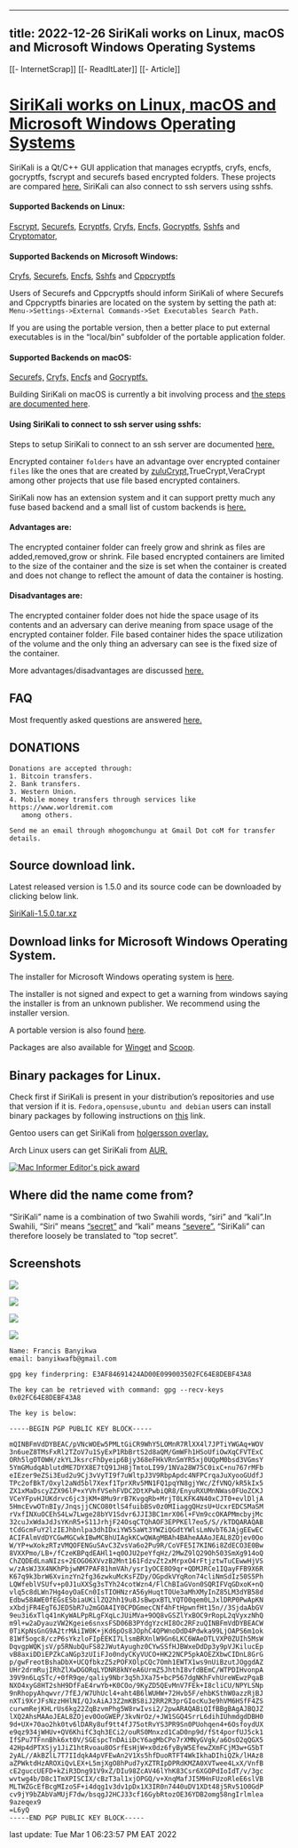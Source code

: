 
---
title: 2022-12-26 SiriKali works on Linux, macOS and Microsoft Windows Operating Systems
---



[[- InternetScrap]]
[[- ReadItLater]] [[- Article]]

# [SiriKali works on Linux, macOS and Microsoft Windows Operating Systems](https://mhogomchungu.github.io/sirikali/)

SiriKali is a Qt/C++ GUI application that manages ecryptfs, cryfs, encfs, gocryptfs, fscrypt and securefs based encrypted folders. These projects are compared [here.](https://nuetzlich.net/gocryptfs/comparison/) SiriKali can also connect to ssh servers using sshfs.

#### Supported Backends on Linux:

[Fscrypt](https://github.com/google/fscrypt), [Securefs](https://github.com/netheril96/securefs), [Ecryptfs](https://github.com/mhogomchungu/ecryptfs-simple), [Cryfs](https://www.cryfs.org/), [Encfs,](https://github.com/vgough/encfs) [Gocryptfs](https://nuetzlich.net/gocryptfs), [Sshfs](https://github.com/libfuse/sshfs) and [Cryptomator,](https://github.com/mhogomchungu/cli)

#### Supported Backends on Microsoft Windows:

[Cryfs](https://www.cryfs.org/), [Securefs](https://github.com/netheril96/securefs), [Encfs](https://github.com/mhogomchungu/encfs), [Sshfs](https://github.com/billziss-gh/sshfs-win) and [Cppcryptfs](https://github.com/bailey27/cppcryptfs)

Users of Securefs and Cppcryptfs should inform SiriKali of where Securefs and Cppcryptfs binaries are located on the system by setting the path at: `Menu->Settings->External Commands->Set Executables Search Path.`

If you are using the portable version, then a better place to put external executables is in the “local/bin” subfolder of the portable application folder.

#### Supported Backends on macOS:

[Securefs,](https://github.com/netheril96/securefs) [Cryfs,](https://www.cryfs.org/) [Encfs](https://github.com/vgough/encfs) and [Gocryptfs.](https://nuetzlich.net/gocryptfs)

Building SiriKali on macOS is currently a bit involving process and [the steps are documented here](https://github.com/mhogomchungu/sirikali/blob/master/MACOS_BUILD_INSTRUCTIONS).

#### Using SiriKali to connect to ssh server using sshfs:

Steps to setup SiriKali to connect to an ssh server are documented [here.](https://github.com/mhogomchungu/sirikali/wiki/Frequently-Asked-Questions#90-how-do-i-add-options-to-connect-to-an-ssh-server)

Encrypted container `folders` have an advantage over encrypted container `files` like the ones that are created by [zuluCrypt](http://mhogomchungu.github.io/zuluCrypt/),TrueCrypt,VeraCrypt among other projects that use file based encrypted containers.

SiriKali now has an extension system and it can support pretty much any fuse based backend and a small list of custom backends is [here.](https://github.com/mhogomchungu/sirikali/tree/master/custom%20backends)

#### Advantages are:

The encrypted container folder can freely grow and shrink as files are added,removed,grow or shrink. File based encrypted containers are limited to the size of the container and the size is set when the container is created and does not change to reflect the amount of data the container is hosting.

#### Disadvantages are:

The encrypted container folder does not hide the space usage of its contents and an adversary can derive meaning from space usage of the encrypted container folder. File based container hides the space utilization of the volume and the only thing an adversary can see is the fixed size of the container.

More advantages/disadvantages are discussed [here.](https://www.cryfs.org/comparison)

## FAQ

Most frequently asked questions are answered [here.](https://github.com/mhogomchungu/SiriKali/wiki/Frequently-Asked-Questions)

## DONATIONS

```
Donations are accepted through:
1. Bitcoin transfers.
2. Bank transfers.
3. Western Union.
4. Mobile money transfers through services like https://www.worldremit.com
   among others.

Send me an email through mhogomchungu at Gmail Dot coM for transfer details.
```

## Source download link.

Latest released version is 1.5.0 and its source code can be downloaded by clicking below link.

[SiriKali-1.5.0.tar.xz](https://github.com/mhogomchungu/sirikali/releases/download/1.5.0/SiriKali-1.5.0.tar.xz)

## Download links for Microsoft Windows Operating System.

The installer for Microsoft Windows operating system is [here](https://github.com/mhogomchungu/sirikali/releases/download/1.5.0/SiriKali-1.5.0.setup.exe).

The installer is not signed and expect to get a warning from windows saying the installer is from an unknown publisher. We recommend using the installer version.

A portable version is also found [here](https://github.com/mhogomchungu/sirikali/releases/download/1.5.0/SiriKali-1.5.0.exe.zip).

Packages are also available for [Winget](https://github.com/microsoft/winget-pkgs/tree/master/manifests/f/FrancisBanyikwa/SiriKali) and [Scoop](https://github.com/ScoopInstaller/Extras/blob/master/bucket/sirikali.json).

## Binary packages for Linux.

Check first if SiriKali is present in your distribution’s repositories and use that version if it is. `Fedora,opensuse,ubuntu and debian` users can install binary packages by following instructions on [this](http://software.opensuse.org//download.html?project=home%3Aobs_mhogomchungu&package=sirikali) link.

Gentoo users can get SiriKali from [holgersson overlay.](https://github.com/holgersson32644/holgersson-overlay)

Arch Linux users can get SiriKali from [AUR.](https://aur.archlinux.org/packages/sirikali/)

[![Mac Informer Editor's pick award](Mac%20Informer%20Editor's%20pick%20award.png)](http://macdownload.informer.com/sirikali/)

## Where did the name come from?

“SiriKali” name is a combination of two Swahili words, “siri” and “kali”.In Swahili, “Siri” means [“secret”](https://translate.google.com/#view=home&op=translate&sl=sw&tl=en&text=siri) and “kali” means [“severe”.](https://translate.google.com/#view=home&op=translate&sl=sw&tl=en&text=kali) “SiriKali” can therefore loosely be translated to “top secret”.

## Screenshots

[![](Screenshot_20190912_113741.png)](https://github.com/mhogomchungu/sirikali/raw/master/images/Screenshot_20190912_113741.png)

[![](Screenshot_20190912_113930.png)](https://github.com/mhogomchungu/sirikali/raw/master/images/Screenshot_20190912_113930.png)

[![](Screenshot_20190912_114512.png)](https://github.com/mhogomchungu/sirikali/raw/master/images/Screenshot_20190912_114512.png)

[![](Screenshot_20190912_114700.png)](https://github.com/mhogomchungu/sirikali/raw/master/images/Screenshot_20190912_114700.png)

```
Name: Francis Banyikwa
email: banyikwafb@gmail.com

gpg key finderpring: E3AF84691424AD00E099003502FC64E8DEBF43A8

The key can be retrieved with command: gpg --recv-keys 0x02FC64E8DEBF43A8

The key is below:

-----BEGIN PGP PUBLIC KEY BLOCK-----

mQINBFmVdDYBEAC/pVNcWOEw5PMLtGiCR9WhY5LOMnR7RlXX4l7JPTiYWGAq+WOV
3n6ueZ8TMsFxRl2TZoV7u1SyExP1RbBrtS2d8aQM/GmWFh1HSoUfiOwXqCFVTExC
ORh5lgOTOWH/zkYLJksrcFhDyeip6Bjy368eFHkVRnSmYR5xj0UQpM0bsd3VGmsY
5YmGMudqAblutdME7DYX8E7tQ91JH8jTmtoLI99/1NVa28W75C0ixC+nu767rMFb
eIEzer9eZSi3Eud2u9Cj3vVyTI9f7uWltpJ3V9RbpApdc4NFPCrqaJuXyooGUdfJ
TPc2ofBkT/Oxyl2aNd5bl7Xexf1TprXRv5MN1FQ1pqYN8gjYWc/ZfVNQ/kR5kIx5
ZX1xMaDscyZZX96lP+xYVhfVSehFVDC2DtXPwbiQR8/EnyuRXUMnNWas0FUoZCKJ
VCeYFpvHJUKdrvc6jc3jKM+8Mu9rrB7KvgqRb+MrjT0LKFK4N40xCJT0+evlDljA
5HmcEvwOTnBIy/JnqsjjCNCO80tlS4fuibBSv0z0MIiaggQHzsU+UcxrEDCSMaSM
rVxfINXuOCEhS4Lw7Lwge28bYV1Sdvr6JJI3BC1mrX06l+FVm9ccOKAPMmcbyjMc
32cuJxWdaJdJsYKnR5+S11JrhjF24OsqCTQhAOF3EPPKEl7eo5/S//kTDQARAQAB
tCdGcmFuY2lzIEJhbnlpa3dhIDxiYW55aWt3YWZiQGdtYWlsLmNvbT6JAjgEEwEC
ACIFAlmVdDYCGwMGCwkIBwMCBhUIAgkKCwQWAgMBAh4BAheAAAoJEAL8ZOjev0Oo
W/YP+wXokzRTzVMQOFENGuSAvC3ZvsVa6o2Pu9R/CoVFE5I7KIN6i8ZdECO3E0Bw
8VXXPmo/LB+/fCzeKBPqdEAHl1+q0OJU2peYfqHz/2MwZ9lQ29Oh503SmXg914oQ
ChZQDEdLnaNIzs+2EOGO6XVvzB2Mnt161FdzvZt2xMrpxO4rFtjztwTuCEwwHjVS
w/zAsWJ3X4NKhPbjwNM7PAF81hmVAh/ysr1yOCE8O9qr+QDMJRCe1IQayFFB9X6R
K67q9k3brW6XvinzYn2fg36zwkuMcKsFZDy/OGpdkVYqRon74cliNmSdIz50S5Ph
LQWfeblVSUfv+p0J1uXXSg3sTYh24cotWzn4/FlChBIaGVon0SQRIFVqGDxoK+nQ
vlq5c8dLWn7Hg4oyOaECn0IsTIOHNzrA56yHuqtTOUe3aMhXMyInZ85LM3dYB58d
Edbw58AWE0fEGsESbiaUKilZQ2hh19u8JsBwpxBTLYQTO0qem0LJxlDRP0PwApKN
xXbdjFR4EgT6JED5bR7u2mGOA4IY0CPDGmecCNf4hFtHpwnfHt15n//3SjdaAbGV
9eu3i6xTlq41nKyWALPpRLgFXqLcJUiMVa+9OQ8vGSZlYxBOC9rRopL2qVyxzNhQ
m9l+w2aDyauzVW2Kgeie6snxsFSD06B3PYdgYzcHI8Oc2RFzuQINBFmVdDYBEACW
0TiKpNsGnG9A2trMAiIW0K+jKd6pOs8JOphC4QPWnoDdD4Pdwka99LjOAPS6m1ok
81Wf5ogc8/czP6sYkzloFIpEEKI7LlsmBRXnlW9Gn6LKC6WAeDTLVXP0ZUIh5MsW
DqvgpWQKjsV/p5RNubQuFS82JWutAyughz0CYwSSfHJBWxeDdDp3y9pVJKilucEp
vB8axiDDiEPZkCaNGp3zUIiFJo0ndyCKyVUCO+HK22NCP5pkAOEZXbwCIDnL8GrG
p/gwFreotBshaDbX+UCQfbkzZ5zPOFXOlpCQc7Omh1EWTX1ws9nUiBzutJOggdAZ
UHr2drmRujIRhZlXwDGORqLYDNR8kNYeA6UrmZ5JhthI8vfdBEmC/WTPDIHvonpA
39V9n6LqSTc/+0fR9qe/qaliy9Nbr3q5hJXa75+bcP567dgNKhFvhUreWEwzPqaB
NXO4xyG8HT2shH9DfFaE4rwYb+K0COo/9KyZD5QEvMnV7FEk+I8cliCU/NPYLSNp
9nRhopyAhqwvr/7fEJ/W7UhUcl4+aht4B6lWUHW+72Hvb5F/ehbKSthW0azzRjBJ
nXTi9XrJFsNzzHHlNI/QJxAiAJ3Z2mKBS8iJ2RR2R3prGIocKu3e9hVM6HSfF4ZS
curwmRejKHLrUs6kg22ZqBzvmPhg5W8rwIvsi2/2pwARAQABiQIfBBgBAgAJBQJZ
lXQ2AhsMAAoJEAL8ZOjev0OoGWEP/3kvNrOz/+JW1SGQ4SrrL6dihIUhmdgdDBH0
9d+UX+70ao2hk0tv6lDARy8uf9tt4fJ75otRvYS3PR9Sn0PUohqen4+6OsfoydUX
e9qz934jWHUv+QV6KhifC3qh3ECi2/ouRS0Mnxzd1CaD0np9d/fSt4porfUJ5ck1
IfSPu7TFnnBhk6xt0V/SGEspcTnDAiiDcY6agMbCPo7rXMNyGVgk/a6OsO2qQGX5
42Hp4dPTXSjy1JiZ1htRvoau8OSrfEsHjW+x0dz6fyByW5EfewZXmFCjM3w+G5bT
2yAL//AkBZlL7T7IIdqkA4pVFEwAn2V1Xs5hfDuoRTFT4WkIkhaDIhiQZk/lHAz8
aZPWktdHzAROXiQvLEX+L5mjXgO8hPud7yXZTRIpDPRdKMZA0XVTwee4LxX/VnfB
cE2guccUEFD+kZiR3Dng91V9xZ/DIu98ZcAV46lYhK83Csr6XGOPdIoIdT/v/3gc
wvtwg4b/D8c1TmXPISCIX/cBzT3al1xjOPGQ/v+XnqMafJI5MHnFUzoRleE6slVB
MLTWZGcEfBcgMIzoSF+i4dqg1v3dv1pDx1X3IR0n7440uDV1XDt48j5Rv51O0GdP
cv9jY9bZAbVaMUjF7dw/bsqgJ2HCJ33cf16GybRtozOE36YDB2omg58ngIrlmlea
9azeqex9
=L6yQ
-----END PGP PUBLIC KEY BLOCK-----
```

last update: Tue Mar 1 06:23:57 PM EAT 2022